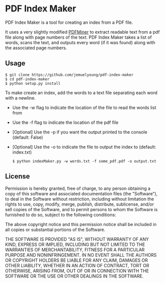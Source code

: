 PDF Index Maker
========

PDF Index Maker is a tool for creating an index from a PDF file.

It uses a very slightly modified <a href="http://www.unixuser.org/~euske/python/pdfminer/">PDFMiner</a> to extract readable text from a pdf file along with page numbers of the text. PDF Index Maker takes a list of words, scans the text, and outputs every word (if it was found) along with the associated page numbers.

Usage
------
    $ git clone https://github.com/jemuelyoung/pdf-index-maker
    $ cd pdf-index-maker
    $ python setup.py install

To make create an index, add the words to a text file separating each word with a newline.

* Use the -w flag to indicate the location of the file to read the words list from 
* Use the -f flag to indicate the location of the pdf file

* [Optional] Use the -p if you want the output printed to the console (default: False)
* [Optional] Use the -o to indicate the file to output the index to (default: index.txt)


    `$ python indexMaker.py -w words.txt -f some_pdf.pdf -o output.txt`



License
-----

Permission is hereby granted, free of charge, to any person obtaining a copy of this software and associated documentation files (the "Software"), to deal in the Software without restriction, including without limitation the rights to use, copy, modify, merge, publish, distribute, sublicense, and/or sell copies of the Software, and to permit persons to whom the Software is furnished to do so, subject to the following conditions:

The above copyright notice and this permission notice shall be included in all copies or substantial portions of the Software.

THE SOFTWARE IS PROVIDED "AS IS", WITHOUT WARRANTY OF ANY KIND, EXPRESS OR IMPLIED, INCLUDING BUT NOT LIMITED TO THE WARRANTIES OF MERCHANTABILITY, FITNESS FOR A PARTICULAR PURPOSE AND NONINFRINGEMENT. IN NO EVENT SHALL THE AUTHORS OR COPYRIGHT HOLDERS BE LIABLE FOR ANY CLAIM, DAMAGES OR OTHER LIABILITY, WHETHER IN AN ACTION OF CONTRACT, TORT OR OTHERWISE, ARISING FROM, OUT OF OR IN CONNECTION WITH THE SOFTWARE OR THE USE OR OTHER DEALINGS IN THE SOFTWARE.
